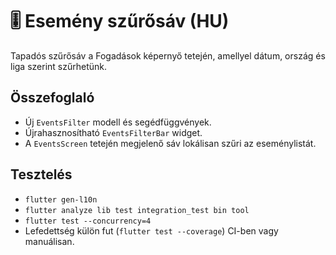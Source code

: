 # 🎚️ Esemény szűrősáv (HU)

Tapadós szűrősáv a Fogadások képernyő tetején, amellyel dátum, ország és liga szerint szűrhetünk.

## Összefoglaló

- Új `EventsFilter` modell és segédfüggvények.
- Újrahasznosítható `EventsFilterBar` widget.
- A `EventsScreen` tetején megjelenő sáv lokálisan szűri az eseménylistát.

## Tesztelés

- `flutter gen-l10n`
- `flutter analyze lib test integration_test bin tool`
- `flutter test --concurrency=4`
- Lefedettség külön fut (`flutter test --coverage`) CI-ben vagy manuálisan.

